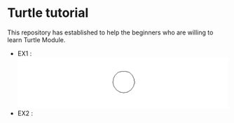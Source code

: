 # Turtle tutorial
This repository has established to help the beginners who are willing to learn Turtle Module.
* EX1 :
![](EX1.png)
* EX2 :
